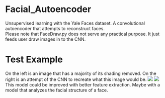 # Facial_Autoencoder
Unsupervised learning with the Yale Faces dataset. A convolutional autoencoder that attempts to reconstruct faces.  
Please note that FaceDraw.py does not serve any practical purpose. It just feeds user draw images in to the CNN.  
# Test Example
On the left is an image that has a majority of its shading removed. On the right is an attempt of the CNN to recreate what this image would be.
![](https://lh3.googleusercontent.com/B3LkUTMYIgiL_4GFPmpTW32yjX8dg8p6vjY_Fh1E89hVZ5rd9gKC-cw6bvEk9BDu3h-fH6yNQPCKM2_7ZjICaou9W4a8fdgnVKyu_ki_4rjs2fyr_q6kbW-TBJiqi8SMMDpJZd5r_rAIM0LW6hX0dK2obGjVBzjGmdYzv1G7mwp8Tpigd2zvzmnAz_BH-IY0LCBIPF_YY9gy3-nRim9vtGjEZNrO-rYCIir6Ar-9a2T6B3JLgwDy9IPCvLqiJ5gfvkUL_mFMzNg1dHossiUxMpqPghRUkQk7hH4Jo74o1LGpOpNUQA2hyGSTLNQRkO_qbJzxeRI2n4LI15CLoK8QvAD4As2vRTrEgyoLWEwhXbqn1HBBueNS_z6nxi837W-JpwQwCGse0C-7XyuvYpNlGvQyM4EaV6s2fLd2fHNWvwaZqNolDBny9LyF6dmUb8fvou5DX64EEXalCtHfzV55qdM1OzgQZGNDhBdQ5jn-WG2SXBcHrfDdm1eWfmiLisVzX7lrFKX1NzB7SWRFBpylAnVe78uE51rfq26fAytTJUsoC7GShH9NFs9-tt6lWRWfzFBjfMg6iMbzhDGmbuklPBctCzk7ohnW18g7r3AkmprMcj8g0AZlwqbNKc-qmSLu7qrwybgbpGYYO21gqADfXON_IFZ2nw3HWF4KPfj8_iHFWLZ1doSZc-uEjZ4LyLBEQ_vxAkYIz7BnOn5BBMAINIU6=s128-no?authuser=0)
![](https://lh3.googleusercontent.com/52eCZCfcJ_xCr-Zhs9ZVeuczfmL4_eeuRpmh5RDPSfxGnDwsldgzhcB8ReIrHOr7-L8mUP1B_8Xd4iOmckITTNWDV9uS66DcaZRa3ReqCYs_A0TOuOSnuRpg6o8da9NZMb2v2TOoZvT0H3ogrQap65d_fpgrzjcykEwE8HAjNugVmcW7wYkxODj0fpp30d5mzYNh0FKLoII9qbekTY95nu6qbzR9DZI9FDqRyvimzL-_tCx-wQUn30VtA1CYn9NHbnQeyaa2Q8BSHKqxbS6x00esW9nKTXbvnI1wcajsgmBZvbHr1kSqgREgnjBfvuv5g8C3wJWifiOv1ilmpBYXBqtnhG0YMcb-ZBcK5c_8bjKvfLsjbj1zCxjeyXxaYlAAYQllvj-cjdFl407yddZablFSnKeE1zxOnIMk0zGeXroOqb2sOAu6URl3x-fChUjvrZDLDcPG8npeMT6jRk_NnoK24ENq9RcmP3cyEDTIDpOCd23j_sJ-oK2w_KS9QzUPgyY8MzwCz0v7e_UAy9_dy_dHx6Ed9CSLwhK5r2f3sM9q7P82PEdyn02VuYZnNJZfb_IpsU-r7Na1HckCpFdlwwhWPukXWcDWI4EVsSjZvi_GkW9CQEb69cuJI-mYIoL80YmyXypupwDhTqGFysdRGA2uudpLfPpdlI3JC6sLHo2xeztwGb_eGReyxoH7cvcxutJv97JZX7iFY5m5XZZrii_z=s328-no?authuser=0)  
This model could be improved with better feature extraction. Maybe with a model that analyzes the facial structure of a face.
